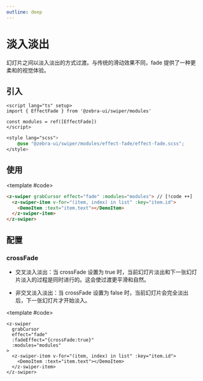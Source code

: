 ```yaml
---
outline: deep
---
```


# 淡入淡出

幻灯片之间以淡入淡出的方式过渡。与传统的滑动效果不同，fade 提供了一种更柔和的视觉体验。

<script setup>
  import {
   ref
  } from 'vue';
  import {
  EffectFade
} from '@zebra-ui/swiper/modules'

  const list = ref(Array.from({
   length: 5
  }).map((item, index) => {

    return {
     text: `Slide ${index + 1}` ,
     id: index + 1
    }

   }
  ))
  const modules = ref([EffectFade])

  const swiperInstance = ref({})

  const onSwiper = (swiper, name)=>{
    swiperInstance.value[name] = swiper;
  }
</script>

<style lang="scss">
    @use "@zebra-ui/swiper/modules/effect-fade/effect-fade.scss";
</style>

## 引入

<!--@include: ./../.vitepress/mixins/modulesTip.md-->

```vue
<script lang="ts" setup>
import { EffectFade } from '@zebra-ui/swiper/modules'

const modules = ref([EffectFade])
</script>
```

```css
<style lang="scss">
    @use "@zebra-ui/swiper/modules/effect-fade/effect-fade.scss";
</style>
```

## 使用

<DemoBlock expanded>
<z-swiper grabCursor effect="fade" :modules="modules">
  <z-swiper-item v-for="(item, index) in list" :key="item.id">
    <DemoItem :text="item.text"></DemoItem>
  </z-swiper-item>
</z-swiper>

<template #code>

```html
<z-swiper grabCursor effect="fade" :modules="modules"> // [!code ++]
  <z-swiper-item v-for="(item, index) in list" :key="item.id">
    <DemoItem :text="item.text"></DemoItem>
  </z-swiper-item>
</z-swiper>
```

  </template>

</DemoBlock>

## 配置

### crossFade <Badge type="tip" text="推荐开启" />

- 交叉淡入淡出：当 crossFade 设置为 true 时，当前幻灯片淡出和下一张幻灯片淡入的过程是同时进行的。这会使过渡更平滑和自然。

- 非交叉淡入淡出：当 crossFade 设置为 false 时，当前幻灯片会完全淡出后，下一张幻灯片才开始淡入。

<ComponentInfo type="boolean" value="false"></ComponentInfo>

<DemoBlock expanded>
<z-swiper grabCursor effect="fade" :fadeEffect="{crossFade:true}" :modules="modules">
  <z-swiper-item v-for="(item, index) in list" :key="item.id">
    <DemoItem :text="item.text"></DemoItem>
  </z-swiper-item>
</z-swiper>

<template #code>

```html{4}
<z-swiper
  grabCursor
  effect="fade"
  :fadeEffect="{crossFade:true}"
  :modules="modules"
>
  <z-swiper-item v-for="(item, index) in list" :key="item.id">
    <DemoItem :text="item.text"></DemoItem>
  </z-swiper-item>
</z-swiper>
```

  </template>

</DemoBlock>
